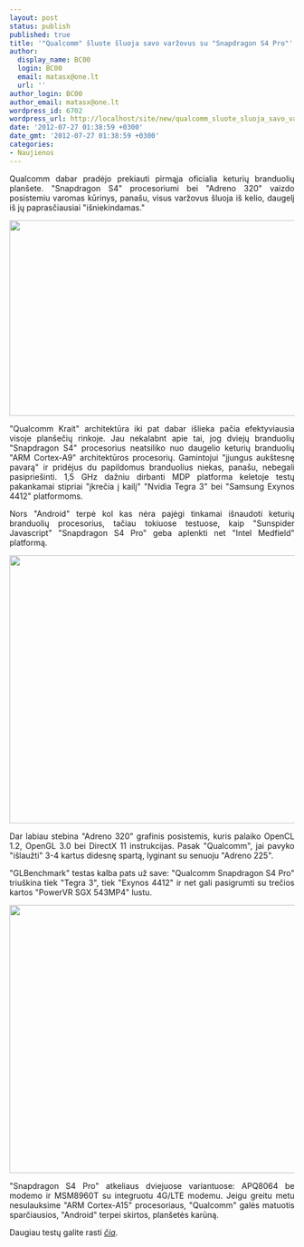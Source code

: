```yaml
---
layout: post
status: publish
published: true
title: '"Qualcomm" šluote šluoja savo varžovus su "Snapdragon S4 Pro"'
author:
  display_name: BC00
  login: BC00
  email: matasx@one.lt
  url: ''
author_login: BC00
author_email: matasx@one.lt
wordpress_id: 6702
wordpress_url: http://localhost/site/new/qualcomm_sluote_sluoja_savo_varzovus_su_snapdragon_s4_pro/
date: '2012-07-27 01:38:59 +0300'
date_gmt: '2012-07-27 01:38:59 +0300'
categories:
- Naujienos
---
```

<p style="text-align: justify;">
	Qualcomm dabar pradėjo prekiauti pirmąja oficialia keturių branduolių plan&scaron;ete. &quot;Snapdragon S4&quot; procesoriumi bei &quot;Adreno 320&quot; vaizdo posistemiu varomas kūrinys, pana&scaron;u, visus varžovus &scaron;luoja i&scaron; kelio, daugelį i&scaron; jų paprasčiausiai &quot;i&scaron;niekindamas.&quot;</p>
<p style="text-align: justify;">
	<img alt="" src="http://technews.lt/userfiles/APQ8064MDP-2611_575px.jpg" style="width: 520px; height: 345px;" /></p>
<p style="text-align: justify;">
	&quot;Qualcomm Krait&quot; architektūra iki pat dabar i&scaron;lieka pačia efektyviausia visoje plan&scaron;ečių rinkoje. Jau nekalabnt apie tai, jog dviejų branduolių &quot;Snapdragon S4&quot; procesorius neatsiliko nuo daugelio keturių branduolių &quot;ARM Cortex-A9&quot; architektūros procesorių. Gamintojui &quot;įjungus auk&scaron;tesnę pavarą&quot; ir pridėjus du papildomus branduolius niekas, pana&scaron;u, nebegali pasiprie&scaron;inti. 1,5 GHz dažniu dirbanti MDP platforma keletoje testų pakankamai stipriai &quot;įkrečia į kailį&quot; &quot;Nvidia Tegra 3&quot; bei &quot;Samsung Exynos 4412&quot; platformoms.</p>
<p style="text-align: justify;">
	Nors &quot;Android&quot; terpė kol kas nėra pajėgi tinkamai i&scaron;naudoti keturių branduolių procesorius, tačiau tokiuose testuose, kaip &quot;Sunspider Javascript&quot; &quot;Snapdragon S4 Pro&quot; geba aplenkti net &quot;Intel Medfield&quot; platformą.</p>
<p style="text-align: justify;">
	<img alt="" src="http://technews.lt/userfiles/sunspider8064.png" style="width: 520px; height: 473px;" /></p>
<p style="text-align: justify;">
	Dar labiau stebina &quot;Adreno 320&quot; grafinis posistemis, kuris palaiko OpenCL 1.2, OpenGL 3.0 bei DirectX 11 instrukcijas. Pasak &quot;Qualcomm&quot;, jai pavyko &quot;i&scaron;laužti&quot; 3-4 kartus didesnę spartą, lyginant su senuoju &quot;Adreno 225&quot;.</p>
<p style="text-align: justify;">
	&quot;GLBenchmark&quot; testas kalba pats už save: &quot;Qualcomm Snapdragon S4 Pro&quot; triu&scaron;kina tiek &quot;Tegra 3&quot;, tiek &quot;Exynos 4412&quot; ir net gali pasigrumti su trečios kartos &quot;PowerVR SGX 543MP4&quot; lustu.</p>
<p style="text-align: justify;">
	<img alt="" src="http://technews.lt/userfiles/glbenchmark8064.png" style="width: 520px; height: 473px;" /></p>
<p style="text-align: justify;">
	&quot;Snapdragon S4 Pro&quot; atkeliaus dviejuose variantuose: APQ8064 be modemo ir MSM8960T su integruotu 4G/LTE modemu. Jeigu greitu metu nesulauksime &quot;ARM Cortex-A15&quot; procesoriaus, &quot;Qualcomm&quot; galės matuotis sparčiausios, &quot;Android&quot; terpei skirtos, plan&scaron;etės karūną.</p>
<p style="text-align: justify;">
	Daugiau testų galite rasti <a href="http://www.anandtech.com/show/6112/qualcomms-quadcore-snapdragon-s4-apq8064adreno-320-performance-preview"><em>čia</em></a>.</p>
